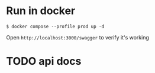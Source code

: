 # Run in docker

```shell
$ docker compose --profile prod up -d
```

Open `http://localhost:3000/swagger` to verify it's working

# TODO api docs
